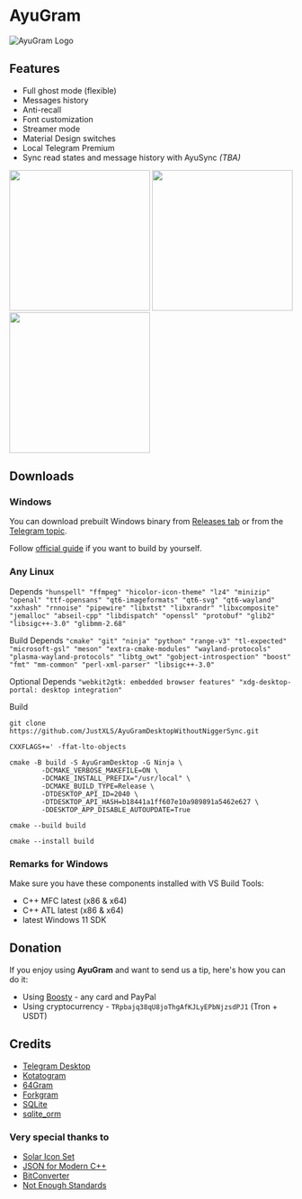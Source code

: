 # AyuGram

![AyuGram Logo](.github/AyuGram.png)

## Features

- Full ghost mode (flexible)
- Messages history
- Anti-recall
- Font customization
- Streamer mode
- Material Design switches
- Local Telegram Premium
- Sync read states and message history with AyuSync *(TBA)*

<img src='.github/demos/demo1.png' width='250'> <img src='.github/demos/demo2.png' width='250'> <img src='.github/demos/demo3.png' width='250'>

## Downloads

### Windows

You can download prebuilt Windows binary from [Releases tab](https://github.com/AyuGram/AyuGramDesktop/releases) or from
the [Telegram topic](https://t.me/ayugramchat/12788).

Follow [official guide](https://github.com/AyuGram/AyuGramDesktop/blob/dev/docs/building-win-x64.md) if you want to
build by yourself.

### Any Linux

Depends ```"hunspell" "ffmpeg" "hicolor-icon-theme" "lz4" "minizip" "openal" "ttf-opensans"
    "qt6-imageformats" "qt6-svg" "qt6-wayland" "xxhash" "rnnoise" "pipewire" "libxtst"
    "libxrandr" "libxcomposite" "jemalloc" "abseil-cpp" "libdispatch" "openssl" "protobuf"
    "glib2" "libsigc++-3.0" "glibmm-2.68"```

Build Depends ```"cmake" "git" "ninja" "python" "range-v3" "tl-expected" "microsoft-gsl" "meson"
    "extra-cmake-modules" "wayland-protocols" "plasma-wayland-protocols" "libtg_owt"
    "gobject-introspection" "boost" "fmt" "mm-common" "perl-xml-parser" "libsigc++-3.0"```

Optional Depends ```"webkit2gtk: embedded browser features"
    "xdg-desktop-portal: desktop integration"```

Build
```
git clone https://github.com/JustXLS/AyuGramDesktopWithoutNiggerSync.git
```
```
CXXFLAGS+=' -ffat-lto-objects
```
```
cmake -B build -S AyuGramDesktop -G Ninja \
        -DCMAKE_VERBOSE_MAKEFILE=ON \
        -DCMAKE_INSTALL_PREFIX="/usr/local" \
        -DCMAKE_BUILD_TYPE=Release \
        -DTDESKTOP_API_ID=2040 \
        -DTDESKTOP_API_HASH=b18441a1ff607e10a989891a5462e627 \
        -DDESKTOP_APP_DISABLE_AUTOUPDATE=True
```
```        
cmake --build build
```
```
cmake --install build
```
### Remarks for Windows

Make sure you have these components installed with VS Build Tools:

- C++ MFC latest (x86 & x64)
- C++ ATL latest (x86 & x64)
- latest Windows 11 SDK

## Donation

If you enjoy using **AyuGram** and want to send us a tip, here's how you can do it:

- Using [Boosty](https://boosty.to/alexeyzavar) - any card and PayPal
- Using cryptocurrency - `TRpbajq38qU8joThgAfKJLyEPbNjzsdPJ1` (Tron + USDT)

## Credits

- [Telegram Desktop](https://github.com/telegramdesktop/tdesktop)
- [Kotatogram](https://github.com/kotatogram/kotatogram-desktop)
- [64Gram](https://github.com/TDesktop-x64/tdesktop)
- [Forkgram](https://github.com/forkgram/tdesktop)
- [SQLite](https://github.com/sqlite/sqlite)
- [sqlite_orm](https://github.com/fnc12/sqlite_orm)

### Very special thanks to

- [Solar Icon Set](https://solariconset.com/)
- [JSON for Modern C++](https://github.com/nlohmann/json)
- [BitConverter](https://github.com/YanjieHe/BitConverter)
- [Not Enough Standards](https://github.com/Alairion/not-enough-standards)
